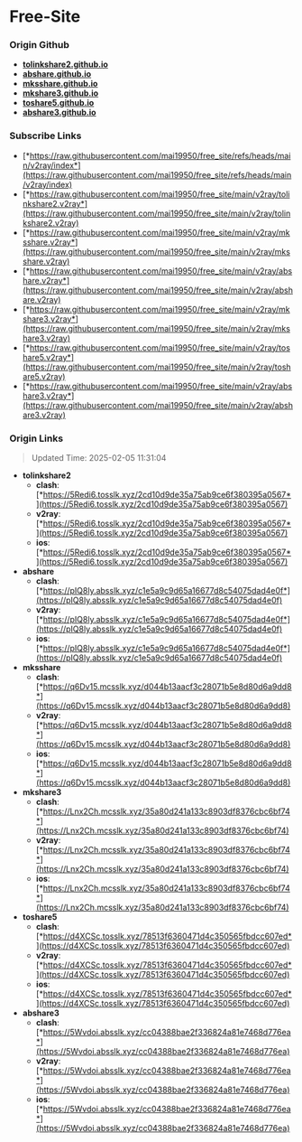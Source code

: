 # Free-Site

### Origin Github

- [**tolinkshare2.github.io**](https://github.com/tolinkshare2/tolinkshare2.github.io)
- [**abshare.github.io**](https://github.com/abshare/abshare.github.io)
- [**mksshare.github.io**](https://github.com/mksshare/mksshare.github.io)
- [**mkshare3.github.io**](https://github.com/mkshare3/mkshare3.github.io)
- [**toshare5.github.io**](https://github.com/toshare5/toshare5.github.io)
- [**abshare3.github.io**](https://github.com/abshare3/abshare3.github.io)

### Subscribe Links

- [*https://raw.githubusercontent.com/mai19950/free_site/refs/heads/main/v2ray/index*](https://raw.githubusercontent.com/mai19950/free_site/refs/heads/main/v2ray/index)
- [*https://raw.githubusercontent.com/mai19950/free_site/main/v2ray/tolinkshare2.v2ray*](https://raw.githubusercontent.com/mai19950/free_site/main/v2ray/tolinkshare2.v2ray)
- [*https://raw.githubusercontent.com/mai19950/free_site/main/v2ray/mksshare.v2ray*](https://raw.githubusercontent.com/mai19950/free_site/main/v2ray/mksshare.v2ray)
- [*https://raw.githubusercontent.com/mai19950/free_site/main/v2ray/abshare.v2ray*](https://raw.githubusercontent.com/mai19950/free_site/main/v2ray/abshare.v2ray)
- [*https://raw.githubusercontent.com/mai19950/free_site/main/v2ray/mkshare3.v2ray*](https://raw.githubusercontent.com/mai19950/free_site/main/v2ray/mkshare3.v2ray)
- [*https://raw.githubusercontent.com/mai19950/free_site/main/v2ray/toshare5.v2ray*](https://raw.githubusercontent.com/mai19950/free_site/main/v2ray/toshare5.v2ray)
- [*https://raw.githubusercontent.com/mai19950/free_site/main/v2ray/abshare3.v2ray*](https://raw.githubusercontent.com/mai19950/free_site/main/v2ray/abshare3.v2ray)

### Origin Links

> Updated Time: 2025-02-05 11:31:04

- **tolinkshare2**
  - **clash**: [*https://5Redi6.tosslk.xyz/2cd10d9de35a75ab9ce6f380395a0567*](https://5Redi6.tosslk.xyz/2cd10d9de35a75ab9ce6f380395a0567)
  - **v2ray**: [*https://5Redi6.tosslk.xyz/2cd10d9de35a75ab9ce6f380395a0567*](https://5Redi6.tosslk.xyz/2cd10d9de35a75ab9ce6f380395a0567)
  - **ios**: [*https://5Redi6.tosslk.xyz/2cd10d9de35a75ab9ce6f380395a0567*](https://5Redi6.tosslk.xyz/2cd10d9de35a75ab9ce6f380395a0567)
- **abshare**
  - **clash**: [*https://pIQ8ly.absslk.xyz/c1e5a9c9d65a16677d8c54075dad4e0f*](https://pIQ8ly.absslk.xyz/c1e5a9c9d65a16677d8c54075dad4e0f)
  - **v2ray**: [*https://pIQ8ly.absslk.xyz/c1e5a9c9d65a16677d8c54075dad4e0f*](https://pIQ8ly.absslk.xyz/c1e5a9c9d65a16677d8c54075dad4e0f)
  - **ios**: [*https://pIQ8ly.absslk.xyz/c1e5a9c9d65a16677d8c54075dad4e0f*](https://pIQ8ly.absslk.xyz/c1e5a9c9d65a16677d8c54075dad4e0f)
- **mksshare**
  - **clash**: [*https://q6Dv15.mcsslk.xyz/d044b13aacf3c28071b5e8d80d6a9dd8*](https://q6Dv15.mcsslk.xyz/d044b13aacf3c28071b5e8d80d6a9dd8)
  - **v2ray**: [*https://q6Dv15.mcsslk.xyz/d044b13aacf3c28071b5e8d80d6a9dd8*](https://q6Dv15.mcsslk.xyz/d044b13aacf3c28071b5e8d80d6a9dd8)
  - **ios**: [*https://q6Dv15.mcsslk.xyz/d044b13aacf3c28071b5e8d80d6a9dd8*](https://q6Dv15.mcsslk.xyz/d044b13aacf3c28071b5e8d80d6a9dd8)
- **mkshare3**
  - **clash**: [*https://Lnx2Ch.mcsslk.xyz/35a80d241a133c8903df8376cbc6bf74*](https://Lnx2Ch.mcsslk.xyz/35a80d241a133c8903df8376cbc6bf74)
  - **v2ray**: [*https://Lnx2Ch.mcsslk.xyz/35a80d241a133c8903df8376cbc6bf74*](https://Lnx2Ch.mcsslk.xyz/35a80d241a133c8903df8376cbc6bf74)
  - **ios**: [*https://Lnx2Ch.mcsslk.xyz/35a80d241a133c8903df8376cbc6bf74*](https://Lnx2Ch.mcsslk.xyz/35a80d241a133c8903df8376cbc6bf74)
- **toshare5**
  - **clash**: [*https://d4XCSc.tosslk.xyz/78513f6360471d4c350565fbdcc607ed*](https://d4XCSc.tosslk.xyz/78513f6360471d4c350565fbdcc607ed)
  - **v2ray**: [*https://d4XCSc.tosslk.xyz/78513f6360471d4c350565fbdcc607ed*](https://d4XCSc.tosslk.xyz/78513f6360471d4c350565fbdcc607ed)
  - **ios**: [*https://d4XCSc.tosslk.xyz/78513f6360471d4c350565fbdcc607ed*](https://d4XCSc.tosslk.xyz/78513f6360471d4c350565fbdcc607ed)
- **abshare3**
  - **clash**: [*https://5Wvdoi.absslk.xyz/cc04388bae2f336824a81e7468d776ea*](https://5Wvdoi.absslk.xyz/cc04388bae2f336824a81e7468d776ea)
  - **v2ray**: [*https://5Wvdoi.absslk.xyz/cc04388bae2f336824a81e7468d776ea*](https://5Wvdoi.absslk.xyz/cc04388bae2f336824a81e7468d776ea)
  - **ios**: [*https://5Wvdoi.absslk.xyz/cc04388bae2f336824a81e7468d776ea*](https://5Wvdoi.absslk.xyz/cc04388bae2f336824a81e7468d776ea)
